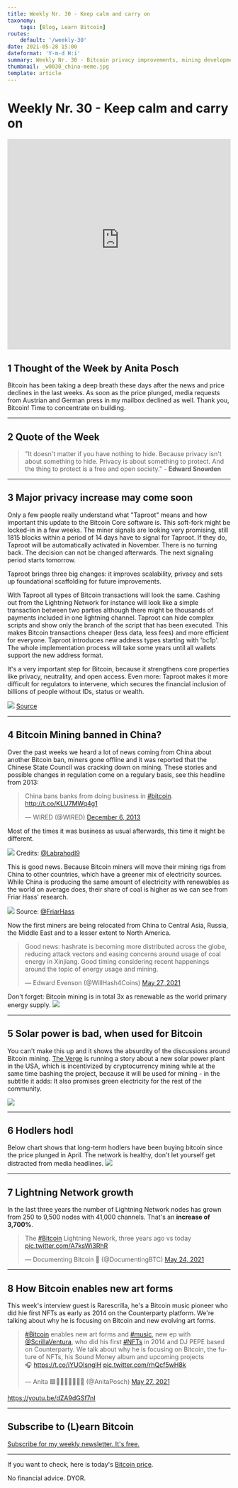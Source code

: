 ```yaml
---
title: Weekly Nr. 30 - Keep calm and carry on
taxonomy:
    tags: [Blog, Learn Bitcoin]
routes:
    default: '/weekly-30'
date: 2021-05-28 15:00
dateformat: 'Y-m-d H:i'
summary: Weekly Nr. 30 - Bitcoin privacy improvements, mining developments in China, solar power is bad?, hodlers hodl, state of the Lightning Network, Bitcoin and new art forms
thumbnail: _w0030_china-meme.jpg
template: article
---
```


# Weekly Nr. 30 - Keep calm and carry on

<iframe width="100%" height="476" src="https://www.youtube-nocookie.com/embed/Lj2V2HfoTwQ" title="YouTube video player" frameborder="0" allow="accelerometer; autoplay; clipboard-write; encrypted-media; gyroscope; picture-in-picture; web-share" referrerpolicy="strict-origin-when-cross-origin" allowfullscreen></iframe>


## 1 Thought of the Week by Anita Posch
Bitcoin has been taking a deep breath these days after the news and price declines in the last weeks. As soon as the price plunged, media requests from Austrian and German press in my mailbox declined as well. Thank you, Bitcoin! Time to concentrate on building. 

---

## 2 Quote of the Week

> "It doesn't matter if you have nothing to hide. Because privacy isn't about something to hide. Privacy is about something to protect. And the thing to protect is a free and open society." - **Edward Snowden**

---
<a name="taproot"></a>
## 3 Major privacy increase may come soon
Only a few people really understand what "Taproot" means and how important this update to the Bitcoin Core software is. This soft-fork might be locked-in in a few weeks. The miner signals are looking very promising, still 1815 blocks within a period of 14 days have to signal for Taproot. If they do, Taproot will be automatically activated in November. There is no turning back. The decision can not be changed afterwards. The next signaling period starts tomorrow. 

Taproot brings three big changes: it improves scalability, privacy and sets up foundational scaffolding for future improvements. 

With Taproot all types of Bitcoin transactions will look the same. Cashing out from the Lightning Network for instance will look like a simple transaction between two parties although there might be thousands of payments included in one lightning channel. Taproot can hide complex scripts and show only the branch of the script that has been executed. This makes Bitcoin transactions cheaper (less data, less fees) and more efficient for everyone. Taproot introduces new address types starting with 'bc1p'. The whole implementation process will take some years until all wallets support the new address format.

It's a very important step for Bitcoin, because it strengthens core properties like privacy, neutrality, and open access. Even more: Taproot makes it more difficult for regulators to intervene, which secures the financial inclusion of billions of people without IDs, status or wealth.

![](_w0030_taproot.png) [Source](https://taproot.watch)

---
## 4 Bitcoin Mining banned in China?
Over the past weeks we heard a lot of news coming from China about another Bitcoin ban, miners gone offline and it was reported that the Chinese State Council was cracking down on mining. These stories and possible changes in regulation come on a regulary basis, see this headline from 2013:
<blockquote class="twitter-tweet"><p lang="en" dir="ltr">China bans banks from doing business in <a href="https://twitter.com/hashtag/bitcoin?src=hash&amp;ref_src=twsrc%5Etfw">#bitcoin</a>. <a href="http://t.co/KLU7MWq4g1">http://t.co/KLU7MWq4g1</a></p>&mdash; WIRED (@WIRED) <a href="https://twitter.com/WIRED/status/408747743201329152?ref_src=twsrc%5Etfw">December 6, 2013</a></blockquote> 
<script async src="https://platform.twitter.com/widgets.js" charset="utf-8"></script>


Most of the times it was business as usual afterwards, this time it might be different.

![](_w0030_china-meme.jpg) Credits: [@Labrahodl9](https://twitter.com/labrahodl9/status/1395764334668783616?s=12)

This is good news. Because Bitcoin miners will move their mining rigs from China to other countries, which have a greener mix of electricity sources. While China is producing the same amount of electricity with renewables as the world on average does, their share of coal is higher as we can see from Friar Hass' research.

![](_w0030_bitcoin-electricity-sources.jpg) Source: [@FriarHass](https://twitter.com/FriarHass/status/1396977767741235202?s=20)

Now the first miners are being relocated from China to Central Asia, Russia, the Middle East and to a lesser extent to North America.
<blockquote class="twitter-tweet"><p lang="en" dir="ltr">Good news: hashrate is becoming more distributed across the globe, reducing attack vectors and easing concerns around usage of coal energy in Xinjiang. Good timing considering recent happenings around the topic of energy usage and mining.</p>&mdash; Edward Evenson (@WillHash4Coins) <a href="https://twitter.com/WillHash4Coins/status/1397919995259023373?ref_src=twsrc%5Etfw">May 27, 2021</a></blockquote> 
<script async src="https://platform.twitter.com/widgets.js" charset="utf-8"></script>


Don't forget: Bitcoin mining is in total 3x as renewable as the world primary energy supply. 
![](_w0030_bitcoin-renewables-world.jpg)

---
## 5 Solar power is bad, when used for Bitcoin
You can't make this up and it shows the absurdity of the discussions around Bitcoin mining. [The Verge](https://www.theverge.com/2021/5/27/22456993/butte-montana-solar-project-atlas-ethereum-cryptocurrency-mining-renewables) is running a story about a new solar power plant in the USA, which is incentivized by cryptocurrency mining while at the same time bashing the project, because it will be used for mining - in the subtitle it adds: It also promises green electricity for the rest of the community. 

![](_w0030_solar-bad.png)

---
## 6 Hodlers hodl
Below chart shows that long-term hodlers have been buying bitcoin since the price plunged in April. The network is healthy, don't let yourself get distracted from media headlines.
![](_w0030_hodlers-hodl.jpg)

---
## 7 Lightning Network growth
In the last three years the number of Lightning Network nodes has grown from 250 to 9,500 nodes with 41,000 channels. That's an **increase of 3,700%**.

<blockquote class="twitter-tweet"><p lang="en" dir="ltr">The <a href="https://twitter.com/hashtag/Bitcoin?src=hash&amp;ref_src=twsrc%5Etfw">#Bitcoin</a> Lightning Nework, three years ago vs today <a href="https://t.co/A7ksWi3RhR">pic.twitter.com/A7ksWi3RhR</a></p>&mdash; Documenting Bitcoin 📄 (@DocumentingBTC) <a href="https://twitter.com/DocumentingBTC/status/1396791399958388736?ref_src=twsrc%5Etfw">May 24, 2021</a></blockquote> 
<script async src="https://platform.twitter.com/widgets.js" charset="utf-8"></script>


---
## 8 How Bitcoin enables new art forms
This week's interview guest is Rarescrilla, he's a Bitcoin music pioneer who did hie first NFTs as early as 2014 on the Counterparty platform. We're talking about why he is focusing on Bitcoin and new evolving art forms.

<blockquote class="twitter-tweet"><p lang="en" dir="ltr"><a href="https://twitter.com/hashtag/Bitcoin?src=hash&amp;ref_src=twsrc%5Etfw">#Bitcoin</a> enables new art forms and <a href="https://twitter.com/hashtag/music?src=hash&amp;ref_src=twsrc%5Etfw">#music</a>, new ep with <a href="https://twitter.com/ScrillaVentura?ref_src=twsrc%5Etfw">@ScrillaVentura</a>, who did his first <a href="https://twitter.com/hashtag/NFTs?src=hash&amp;ref_src=twsrc%5Etfw">#NFTs</a> in 2014 and DJ PEPE based on Counterparty. We talk about why he is focusing on Bitcoin, the future of NFTs, his Sound Money album and upcoming projects<br>🎧 <a href="https://t.co/iYUOlsnglH">https://t.co/iYUOlsnglH</a> <a href="https://t.co/rhQcf5wH8k">pic.twitter.com/rhQcf5wH8k</a></p>&mdash; Anita 🟩🔑🏳️‍🌈🏊🏻🚴‍♂️ (@AnitaPosch) <a href="https://twitter.com/AnitaPosch/status/1397944994053472262?ref_src=twsrc%5Etfw">May 27, 2021</a></blockquote> 
<script async src="https://platform.twitter.com/widgets.js" charset="utf-8"></script>


https://youtu.be/dZA9dGSf7nI

---
## Subscribe to (L)earn Bitcoin

[Subscribe for my weekly newsletter. It's free.](https://anita.link/weekly)

---

If you want to check, here is today's [Bitcoin price](https://www.coingecko.com/en/coins/bitcoin).

No financial advice. DYOR.